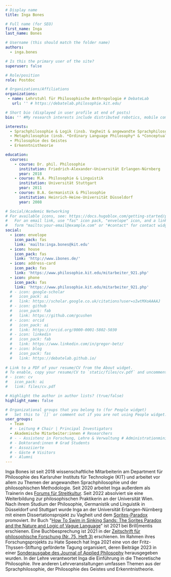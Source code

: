 ```yaml
---
# Display name
title: Inga Bones

# Full name (for SEO)
first_name: Inga
last_name: Bones

# Username (this should match the folder name)
authors:
  - inga.bones

# Is this the primary user of the site?
superuser: false

# Role/position
role: Postdoc

# Organizations/Affiliations
organizations:
 - name: Lehrstuhl für Philosophische Anthropologie # DebateLab
   url: '' # https://debatelab.philosophie.kit.edu/

# Short bio (displayed in user profile at end of posts)
bio: '' #My research interests include distributed robotics, mobile computing and programmable matter.

interests:
  - Sprachphilosophie & Logik (insb. Vagheit & angewandte Sprachphilosophie) 
  - Metaphilosophie (insb. *Ordinary Language Philosophy* & *Conceptual Engineering*) 
  - Philosophie des Geistes
  - Erkenntnistheorie

education:
  courses:
    - course: Dr. phil. Philosophie
      institution: Friedrich-Alexander-Universität Erlangen-Nürnberg
      year: 2018
    - course: M.A. Philosophie & Linguistik
      institution: Universität Stuttgart
      year: 2011
    - course: B.A. Germanistik & Philosophie
      institution: Heinrich-Heine-Universität Düsseldorf
      year: 2008

# Social/Academic Networking
# For available icons, see: https://docs.hugoblox.com/getting-started/page-builder/#icons
#   For an email link, use "fas" icon pack, "envelope" icon, and a link in the
#   form "mailto:your-email@example.com" or "#contact" for contact widget.
social:
  - icon: envelope
    icon_pack: fas
    link: 'mailto:inga.bones@kit.edu'
  - icon: house
    icon_pack: fas
    link: 'http://www.ibones.de/'
  - icon: address-card
    icon_pack: fas
    link: 'https://www.philosophie.kit.edu/mitarbeiter_921.php'
  - icon: phone
    icon_pack: fas
    link: 'https://www.philosophie.kit.edu/mitarbeiter_921.php'   
  # - icon: google-scholar
  #   icon_pack: ai
  #   link: https://scholar.google.co.uk/citations?user=sIwtMXoAAAAJ
  # - icon: github
  #   icon_pack: fab
  #   link: https://github.com/gcushen
  # - icon: orcid
  #   icon_pack: ai
  #   link: https://orcid.org/0000-0001-5802-5030
  # - icon: linkedin
  #   icon_pack: fab
  #   link: https://www.linkedin.com/in/gregor-betz/
  # - icon: blog
  #   icon_pack: fas
  #   link: https://debatelab.github.io/    
  
# Link to a PDF of your resume/CV from the About widget.
# To enable, copy your resume/CV to `static/files/cv.pdf` and uncomment the lines below.
# - icon: cv
#   icon_pack: ai
#   link: files/cv.pdf

# Highlight the author in author lists? (true/false)
highlight_name: false

# Organizational groups that you belong to (for People widget)
#   Set this to `[]` or comment out if you are not using People widget.
user_groups:
  - Team
  # - Leitung # Chair | Principal Investigators
  - Akademische Mitarbeiter:innen # Researchers
  # - - Assistenz in Forschung, Lehre & Verwaltung # Administrationministration
  # - Doktorand:innen # Grad Students
  # - Assoziierte 
  # - Gäste # Visitors
  # - Alumni
---
```


Inga Bones ist seit 2018 wissenschaftliche Mitarbeiterin am Department für Philosophie des Karlsruher Instituts für Technologie (KIT) und arbeitet vor allem zu Themen der angewandten Sprachphilosophie und der philosophischen Methodologie. Seit 2020 arbeitet Inga außerdem als Trainerin des [Forums für Streitkultur](https://forum-streitkultur.de/). Seit 2022 absolviert sie eine Weiterbildung zur philosophischen Praktikerin an der Universität Wien.
Nach ihrem Studium der Philosophie, Germanistik und Linguistik in Düsseldorf und Stuttgart wurde Inga an der Universität Erlangen-Nürnberg mit einem Dissertationsprojekt zu Vagheit und dem [Sorites-Paradox](https://forum-streitkultur.de/) promoviert. Ihr Buch "[How To Swim in Sinking Sands: The Sorites Paradox and the Nature and Logic of Vague Language](https://brill.com/display/title/57559)" ist 2021 bei Brill|mentis erschienen. Eine Buchbesprechung ist 2021 in der [Zeitschrift für philosophische Forschung (Nr. 75, Heft 3)](https://www.klostermann.de/epages/63574303.sf/de_DE/?ObjectPath=/Shops/63574303/Products/2575) erschienen.
Im Rahmen ihres Forschungsprojekts zu Hate Speech hat Inga 2021 eine von der Fritz-Thyssen-Stiftung geförderte Tagung organisiert, deren Beiträge 2023 in einer [Sonderausgabe des Journal of Applied Philosophy](https://onlinelibrary.wiley.com/toc/14685930/2023/40/5) herausgegeben wurden. In der Lehre verantwortet Inga die Einführung in die Theoretische Philosophie. Ihre anderen Lehrveranstaltungen umfassen Themen aus der Sprachphilosophie, der Philosophie des Geistes und Erkenntnistheorie. 
